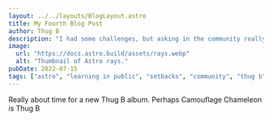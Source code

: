 ```yaml
---
layout: ../../layouts/BlogLayout.astro
title: My Fourth Blog Post
author: Thug B
description: "I had some challenges, but asking in the community really helped!"
image:
  url: "https://docs.astro.build/assets/rays.webp"
  alt: "Thumbnail of Astro rays."
pubDate: 2022-07-15
tags: ["astro", "learning in public", "setbacks", "community", "thug b"]
---
```


Really about time for a new Thug B album. Perhaps Camouflage Chameleon is Thug B
